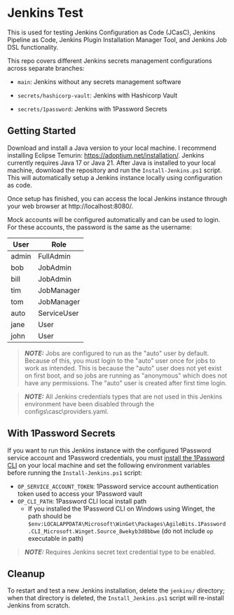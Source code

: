 # Jenkins Test
This is used for testing Jenkins Configuration as Code (JCasC), Jenkins Pipeline as Code, Jenkins Plugin Installation Manager Tool, and Jenkins Job DSL functionality.

This repo covers different Jenkins secrets management configurations across separate branches:
* `main`: Jenkins without any secrets management software

* `secrets/hashicorp-vault`: Jenkins with Hashicorp Vault

* `secrets/1password`: Jenkins with 1Password Secrets

## Getting Started
Download and install a Java version to your local machine. I recommend installing Eclipse Temurin: https://adoptium.net/installation/. Jenkins currently requires Java 17 or Java 21.
After Java is installed to your local machine, download the repository and run the `Install-Jenkins.ps1` script. This will automatically setup a Jenkins instance locally using configuration as code.

Once setup has finished, you can access the local Jenkins instance through your web browser at http://localhost:8080/.

Mock accounts will be configured automatically and can be used to login. For these accounts, the password is the same as the username:

| User     | Role        |
| -------- | ----------- |
| admin    | FullAdmin   |
| bob      | JobAdmin    |
| bill     | JobAdmin    |
| tim      | JobManager  |
| tom      | JobManager  |
| auto     | ServiceUser |
| jane     | User        |
| john     | User        |

> **_NOTE:_** Jobs are configured to run as the "auto" user by default. Because of this, you must login to the "auto" user once for jobs to work as intended. This is because the "auto" user does not yet exist on first boot, and so jobs are running as "anonymous" which does not have any permissions. The "auto" user is created after first time login.

> **_NOTE:_** All Jenkins credentials types that are not used in this Jenkins environment have been disabled through the configs\casc\providers.yaml.

## With 1Password Secrets
If you want to run this Jenkins instance with the configured 1Password service account and 1Password credentials, you must [install the 1Password CLI](https://developer.1password.com/docs/cli/get-started/) on your local machine and set the following environment variables before running the `Install-Jenkins.ps1` script:

* `OP_SERVICE_ACCOUNT_TOKEN`: 1Password service account authentication token used to access your 1Password vault
* `OP_CLI_PATH`: 1Password CLI local install path
    - If you installed the 1Password CLI on Windows using Winget, the path should be `$env:LOCALAPPDATA\Microsoft\WinGet\Packages\AgileBits.1Password.CLI_Microsoft.Winget.Source_8wekyb3d8bbwe` (do not include `op` executable in path)

> **_NOTE:_** Requires Jenkins secret text credential type to be enabled.

## Cleanup
To restart and test a new Jenkins installation, delete the `jenkins/` directory; when that directory is deleted, the `Install_Jenkins.ps1` script will re-install Jenkins from scratch.
